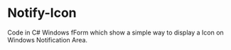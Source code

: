 # Notify-Icon
Code in C# Windows fForm which show a simple way to display a Icon on Windows Notification Area.
